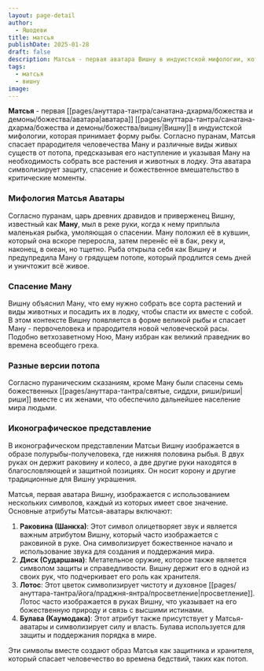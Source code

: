 ```yaml
---
layout: page-detail
author:
  - Яшодеви
title: матсья
publishDate: 2025-01-28
draft: false
description: Матсья - первая аватара Вишну в индуистской мифологии, которая принимает форму рыбы. Согласно пуранам, Матсья спасает прародителя человечества Ману и различные виды живых существ от потопа, предсказывая его наступление и указывая Ману на необходимость собрать все растения и животных в лодку. Эта аватара символизирует защиту, спасение и божественное вмешательство в критические моменты.
tags:
  - матсья
  - вишну
image:
---
```

**Матсья** - первая [[pages/ануттара-тантра/санатана-дхарма/божества и демоны/божества/аватара|аватара]] [[pages/ануттара-тантра/санатана-дхарма/божества и демоны/божества/вишну|Вишну]] в индуистской мифологии, которая принимает форму рыбы. Согласно пуранам, Матсья спасает прародителя человечества Ману и различные виды живых существ от потопа, предсказывая его наступление и указывая Ману на необходимость собрать все растения и животных в лодку. Эта аватара символизирует защиту, спасение и божественное вмешательство в критические моменты.
### Мифология Матсья Аватары
Согласно пуранам, царь древних дравидов и приверженец Вишну, известный как **Ману**, мыл в реке руки, когда к нему приплыла маленькая рыбка, умоляющая о спасении. Ману положил её в кувшин, который она вскоре переросла, затем перенёс её в бак, реку и, наконец, в океан, но тщетно. Рыба открыла себя как Вишну и предупредила Ману о грядущем потопе, который продлится семь дней и уничтожит всё живое.

### Спасение Ману
Вишну объяснил Ману, что ему нужно собрать все сорта растений и виды животных и посадить их в лодку, чтобы спасти их вместе с собой. В этом контексте Вишну появляется в форме великой рыбы и спасает Ману - первочеловека и прародителя новой человеческой расы. Подобно ветхозаветному Ною, Ману избран как великий праведник во времена всеобщего греха.

### Разные версии потопа
Согласно пураническим сказаниям, кроме Ману были спасены семь божественных [[pages/ануттара-тантра/святые, сиддхи, риши/риши|риши]] вместе с их женами, что обеспечило дальнейшее население мира людьми.

### Иконографическое представление
В иконографическом представлении Матсьи Вишну изображается в образе полурыбы-получеловека, где нижняя половина рыбья. В двух руках он держит раковину и колесо, а две другие руки находятся в благословляющей и защитной позициях. Он носит корону и другие традиционные для Вишну украшения.

Матсья, первая аватара Вишну, изображается с использованием нескольких символов, каждый из которых имеет свое значение. Основные атрибуты Матсья-аватары включают:

1. **Раковина (Шанкха)**: Этот символ олицетворяет звук и является важным атрибутом Вишну, который часто изображается с раковиной в руке. Она символизирует божественное начало и использование звука для создания и поддержания мира.
2. **Диск (Сударшана)**: Метательное оружие, которое также является символом защиты и справедливости. Вишну держит его в одной из своих рук, что подчеркивает его роль как хранителя.
3. **Лотос**: Этот цветок символизирует чистоту и духовное [[pages/ануттара-тантра/йога/праджня-янтра/просветление|просветление]]. Лотос часто изображается в руках Вишну, что указывает на его божественную природу и связь с высшими истинами.
4. **Булава (Каумодака)**: Этот атрибут также присутствует у Матсья-аватары и символизирует силу и власть. Булава используется для защиты и поддержания порядка в мире.

Эти символы вместе создают образ Матсья как защитника и хранителя, который спасает человечество во времена бедствий, таких как потоп.